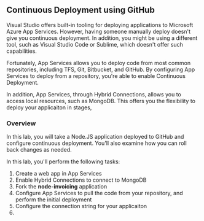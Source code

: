 ## Continuous Deployment using GitHub

Visual Studio offers built-in tooling for deploying applications to Microsoft Azure App Services. However, having someone manually deploy doesn't give you continuous deployment. In addition, you might be using a different tool, such as Visual Studio Code or Sublime, which doesn't offer such capabilities.

Fortunately,  App Services allows you to deploy code from most common repositories, including TFS, Git, Bitbucket, and GitHub. By configuring App Services to deploy from a repository, you're able to enable Continuous Deployment.

In addition, App Services, through Hybrid Connections, allows you to access local resources, such as MongoDB. This offers you the flexibility to deploy your applicaiton in stages, 

### Overview

In this lab, you will take a Node.JS application deployed to GitHub and configure continuous deployment. You'll also examine how you can roll back changes as needed.

In this lab, you'll perform the following tasks:

1. Create a web app in App Services
1. Enable Hybrid Connections to connect to MongoDB
1. Fork the **node-invoicing** application
1. Configure App Services to pull the code from your repository, and perform the initial deployment
1. Configure the connection string for your applicaiton
1. 
